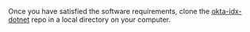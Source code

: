 Once you have satisfied the software requirements, clone the
[okta-idx-dotnet](https://github.com/okta/okta-idx-dotnet)
repo in a local directory on your computer.
